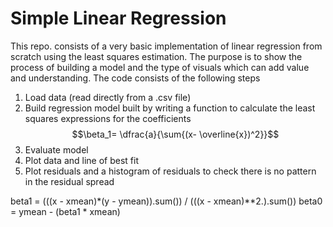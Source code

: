 # Simple Linear Regression

This repo. consists of a very basic implementation of linear regression from scratch using the least squares estimation. The purpose is to show the process of building a model and the type of visuals which can add value and understanding.
The code consists of the following steps
  1. Load data (read directly from a .csv file)
  2. Build regression model built by writing a function to calculate the least squares expressions for the coefficients
     $$\beta_1= \dfrac{a}{\sum{(x- \overline{x})^2}}$$
  4. Evaluate model
  5. Plot data and line of best fit
  6. Plot residuals and a histogram of residuals to check there is no pattern in the residual spread

beta1 = (((x - xmean)*(y - ymean)).sum()) / (((x - xmean)**2.).sum())
    beta0 = ymean - (beta1 * xmean)
